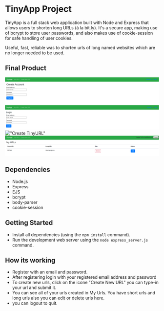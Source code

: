 # TinyApp Project

TinyApp is a full stack web application built with Node and Express that allows users to shorten long URLs (à la bit.ly).
It's a secure app, making use of bcrypt to store user passwords, and also makes use of cookie-session for safe handling of user cookies. 

Useful, fast, reliable was to shorten urls of long named websites which are no longer needed to be used.
## Final Product


!["Create Account"](https://github.com/Rabhas01/tinyapp-/blob/master/docs/create_user.png?raw=true)
!["Login Page"](https://github.com/Rabhas01/tinyapp-/blob/master/docs/LogIn_page.png?raw=true)
!["Create TinyURL"](https://user-images.githubusercontent.com/99258125/160058127-194435ed-fc6f-4cbb-b22a-26477a2a9386.png)
!["My url page"](https://github.com/Rabhas01/tinyapp-/blob/master/docs/My_url.png?raw=true)


## Dependencies

- Node.js
- Express
- EJS
- bcrypt
- body-parser
- cookie-session


## Getting Started

- Install all dependencies (using the `npm install` command).
- Run the development web server using the `node express_server.js` command.


## How its working

- Register with an email and password.
- After registering login with your registered email address and password
- To create new urls, click on the icone "Create New URL" you can type-in your url and submit it.
- You can see all of your urls created in My Urls. You have short urls and long urls also you can edit or delete urls here.
- you can logout to quit.

